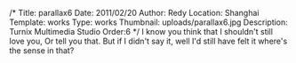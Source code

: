 /*
Title: parallax6
Date: 2011/02/20
Author: Redy
Location: Shanghai
Template: works
Type: works
Thumbnail: uploads/parallax6.jpg
Description: Turnix Multimedia Studio
Order:6
*/
I know you think that I shouldn't still love you,
Or tell you that.
But if I didn't say it, well I'd still have felt it
where's the sense in that?
